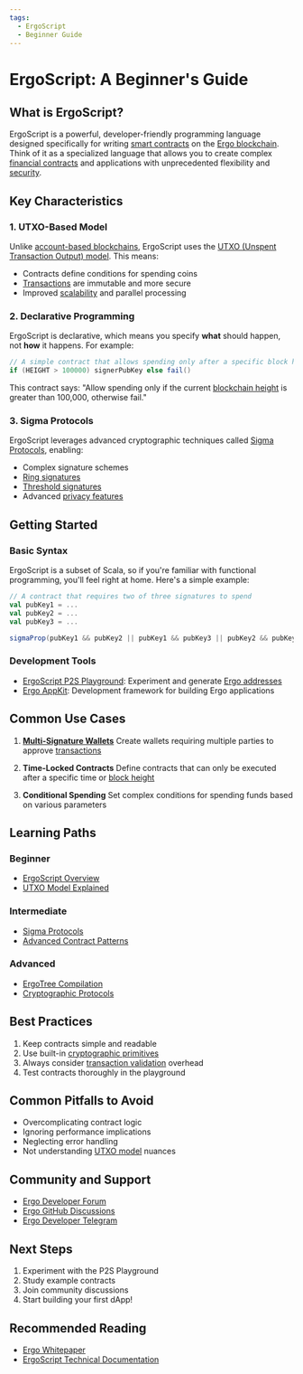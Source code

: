 ```yaml
---
tags:
  - ErgoScript
  - Beginner Guide
---
```


# ErgoScript: A Beginner's Guide

## What is ErgoScript?

ErgoScript is a powerful, developer-friendly programming language designed specifically for writing [smart contracts](contracts.md) on the [Ergo blockchain](protocol-overview.md). Think of it as a specialized language that allows you to create complex [financial contracts](contracts.md) and applications with unprecedented flexibility and [security](security.md).

## Key Characteristics

### 1. UTXO-Based Model

Unlike [account-based blockchains](accountveutxo.md), ErgoScript uses the [UTXO (Unspent Transaction Output) model](eutxo.md). This means:

- Contracts define conditions for spending coins
- [Transactions](transactions.md) are immutable and more secure
- Improved [scalability](scaling.md) and parallel processing

### 2. Declarative Programming

ErgoScript is declarative, which means you specify **what** should happen, not **how** it happens. For example:

```scala
// A simple contract that allows spending only after a specific block height
if (HEIGHT > 100000) signerPubKey else fail()
```

This contract says: "Allow spending only if the current [blockchain height](block-header.md) is greater than 100,000, otherwise fail."

### 3. Sigma Protocols

ErgoScript leverages advanced cryptographic techniques called [Sigma Protocols](sigma.md), enabling:

- Complex signature schemes
- [Ring signatures](ring.md)
- [Threshold signatures](threshold.md)
- Advanced [privacy features](privacy-guide.md)

## Getting Started

### Basic Syntax

ErgoScript is a subset of Scala, so if you're familiar with functional programming, you'll feel right at home. Here's a simple example:

```scala
// A contract that requires two of three signatures to spend
val pubKey1 = ...
val pubKey2 = ...
val pubKey3 = ...

sigmaProp(pubKey1 && pubKey2 || pubKey1 && pubKey3 || pubKey2 && pubKey3)
```

### Development Tools

- [ErgoScript P2S Playground](https://wallet.plutomonkey.com/p2s/): Experiment and generate [Ergo addresses](address.md)
- [Ergo AppKit](appkit.md): Development framework for building Ergo applications

## Common Use Cases

1. **[Multi-Signature Wallets](threshold.md)**
   Create wallets requiring multiple parties to approve [transactions](transactions.md)

2. **Time-Locked Contracts**
   Define contracts that can only be executed after a specific time or [block height](block-header.md)

3. **Conditional Spending**
   Set complex conditions for spending funds based on various parameters

## Learning Paths

### Beginner

- [ErgoScript Overview](ergoscript.md)
- [UTXO Model Explained](eutxo.md)

### Intermediate

- [Sigma Protocols](sigma.md)
- [Advanced Contract Patterns](contracts.md)

### Advanced

- [ErgoTree Compilation](ergoscriptvergotree.md)
- [Cryptographic Protocols](crypto.md)

## Best Practices

1. Keep contracts simple and readable
2. Use built-in [cryptographic primitives](crypto.md)
3. Always consider [transaction validation](validation.md) overhead
4. Test contracts thoroughly in the playground

## Common Pitfalls to Avoid

- Overcomplicating contract logic
- Ignoring performance implications
- Neglecting error handling
- Not understanding [UTXO model](eutxo.md) nuances

## Community and Support

- [Ergo Developer Forum](https://www.ergoforum.org/)
- [Ergo GitHub Discussions](https://github.com/ergoplatform/ergo/discussions)
- [Ergo Developer Telegram](https://t.me/ergo_dev)

## Next Steps

1. Experiment with the P2S Playground
2. Study example contracts
3. Join community discussions
4. Start building your first dApp!

## Recommended Reading

- [Ergo Whitepaper](https://ergoplatform.org/en/whitepaper/)
- [ErgoScript Technical Documentation](ergoscript.md)
